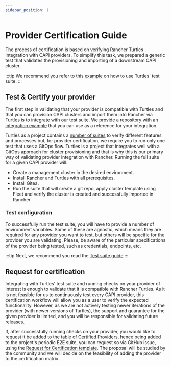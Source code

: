 ```yaml
---
sidebar_position: 1
---
```


# Provider Certification Guide

The process of certification is based on verifying Rancher Turtles integration with CAPI providers. To simplify this task, we prepared a generic test that validates the provisioning and importing of a downstream CAPI cluster.

:::tip
We recommend you refer to this [example](https://github.com/rancher-sandbox/turtles-integration-suite-example) on how to use Turtles' test suite.
:::

## Test & Certify your provider

The first step in validating that your provider is compatible with Turtles and that you can provision CAPI clusters and import them into Rancher via Turtles is to integrate with our test suite. We provide a repository with an [integration example](https://github.com/rancher-sandbox/turtles-integration-suite-example) that you can use as a reference for your integration.

Turtles as a project contains a [number of suites](https://github.com/rancher/turtles/tree/main/test/e2e/suites) to verify different features and processes but, for provider certification, we require you to run only one test that uses a GitOps flow. Turtles is a project that integrates well with a GitOps approach for cluster provisioning and that is why this is our primary way of validating provider integration with Rancher. Running the full suite for a given CAPI provider will:

- Create a management cluster in the desired environment.
- Install Rancher and Turtles with all prerequisites.
- Install Gitea.
- Run the suite that will create a git repo, apply cluster template using Fleet and verify the cluster is created and successfully imported in Rancher.

### Test configuration

To successfully run the test suite, you will have to provide a number of environment variables. Some of these are agnostic, which means they are required for any provider you want to test, but others will be specific for the provider you are validating. Please, be aware of the particular specifications of the provider being tested, such as credentials, endpoints, etc.

:::tip
Next, we recommend you read the [Test suite guide](../../reference-guides/test-suite/usage.md)
:::

## Request for certification

Integrating with Turtles' test suite and running checks on your provider of interest is enough to validate that it is compatible with Rancher Turtles. As it is not feasible for us to continuously test every CAPI provider, this certification workflow will allow you as a user to verify the expected functionality. However, as we are not actively testing newer iterations of the provider (with newer versions of Turtles), the support and guarantee for the given provider is limited, and you will be responsible for validating future releases.

If, after successfully running checks on your provider, you would like to request it be added to the table of [Certified Providers](../../reference-guides/providers/certified.md), hence being added to the project's periodic E2E suite, you can request so via GitHub issue, using the [Request for Certification template](https://github.com/rancher/turtles/issues/new/choose). The proposal will be studied by the community and we will decide on the feasibility of adding the provider to the certification matrix.
